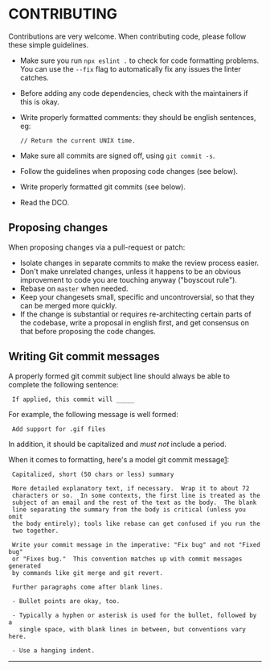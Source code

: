 # CONTRIBUTING

Contributions are very welcome. When contributing code, please follow these
simple guidelines.

* Make sure you run `npx eslint .` to check for code formatting problems.
  You can use the `--fix` flag to automatically fix any issues the linter catches.
* Before adding any code dependencies, check with the maintainers if this is okay.
* Write properly formatted comments: they should be english sentences, eg:

      // Return the current UNIX time.

* Make sure all commits are signed off, using `git commit -s`.
* Follow the guidelines when proposing code changes (see below).
* Write properly formatted git commits (see below).
* Read the DCO.

Proposing changes
-----------------
When proposing changes via a pull-request or patch:

* Isolate changes in separate commits to make the review process easier.
* Don't make unrelated changes, unless it happens to be an obvious improvement to code you are touching anyway ("boyscout rule").
* Rebase on `master` when needed.
* Keep your changesets small, specific and uncontroversial, so that they can be
  merged more quickly.
* If the change is substantial or requires re-architecting certain parts of the
  codebase, write a proposal in english first, and get consensus on that before
  proposing the code changes.

Writing Git commit messages
---------------------------
A properly formed git commit subject line should always be able to complete the
following sentence:

     If applied, this commit will _____

For example, the following message is well formed:

     Add support for .gif files

In addition, it should be capitalized and *must not* include a period.

When it comes to formatting, here's a model git commit message[1]:

     Capitalized, short (50 chars or less) summary

     More detailed explanatory text, if necessary.  Wrap it to about 72
     characters or so.  In some contexts, the first line is treated as the
     subject of an email and the rest of the text as the body.  The blank
     line separating the summary from the body is critical (unless you omit
     the body entirely); tools like rebase can get confused if you run the
     two together.

     Write your commit message in the imperative: "Fix bug" and not "Fixed bug"
     or "Fixes bug."  This convention matches up with commit messages generated
     by commands like git merge and git revert.

     Further paragraphs come after blank lines.

     - Bullet points are okay, too.

     - Typically a hyphen or asterisk is used for the bullet, followed by a
       single space, with blank lines in between, but conventions vary here.

     - Use a hanging indent.

---

[1]: http://tbaggery.com/2008/04/19/a-note-about-git-commit-messages.html